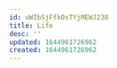 ```yaml
---
id: uWIbSjFfk0sTYjMEWJ238
title: Life
desc: ''
updated: 1644961726962
created: 1644961726962
---
```


